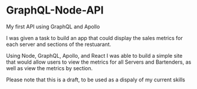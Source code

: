 # GraphQL-Node-API
My first API using GraphQL and Apollo

I was given a task to build an app that could display the sales metrics for each server and sections of the restuarant.

Using Node, GraphQL, Apollo, and React I was able to build a simple site that would allow users to view the
metrics for all Servers and Bartenders, as well as view the metrics by section.


Please note that this is a draft, to be used as a dispaly of my current skills


